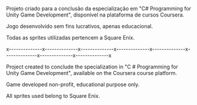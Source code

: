 Projeto criado para a conclusão da especialização em "C# Programming for Unity Game Development", disponível na plataforma de cursos Coursera.

Jogo desenvolvido sem fins lucrativos, apenas educacional.

Todas as sprites utilizadas pertencem a Square Enix.

x--------------x--------------x--------------x--------------x--------------x--------------x--------------x--------------x

Project created to conclude the specialization in "C # Programming for Unity Game Development", available on the Coursera course platform.

Game developed non-profit, educational purpose only.

All sprites used belong to Square Enix.
